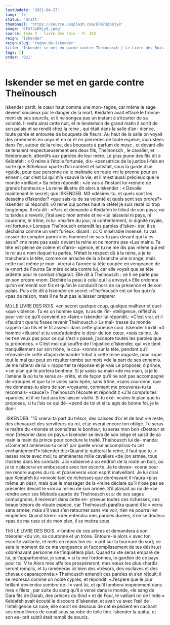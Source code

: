 ```yaml
---
lastUpdate: '2021-04-27'
lang: 'fr'
status: 'draft'
thumbnail: 'https://source.unsplash.com/EFm7JpD9jy8'
image: 'EFm7JpD9jy8.jpeg'
source: tome V - livre des rois - P. 142
reign: 'Iskender'
reign-slug: 'regne-de-iskender'
title: 'Iskender se met en garde contre Theïnousch | Le Livre des Rois | Shâhnâmeh'
tags: []
order: '021'
---
```


# Iskender se met en garde contre Theïnousch

Iskender partit, le cœur haut comme une mon- tagne, car même le sage devient soucieux par le danger de la mort; Keïdafeh avait effacé le fronce- ment de ses sourcils, et il ne songea pas un instant à s’écarter de sa volonté. Il resta ainsi cette nuit, et
le lendemain de grand matin il sortit de son palais et se rendit chez la reine , qui était dans la salle d’an- dience, toute parée et entourée de bouquets de fleurs.
Au haut de la salle on voyait des ornements en onyx et en or et en pierreries de toute espèce, incrustées dans l’or, autour de la reine, des bouquets à parfum
de musc , et devant elle se tenaient respectueusement
ses deux fils, Theînonsch , le cavalier, et Keïderousch,
attentifs aux paroles de leur mère. Le plus jeune des fils dit à Keîdafeh : « 0 reine à l’étoile fortunée, dis-
«pensatrice de la justice l-fais en sorte que Bithekoun
«parte d’ici content et satisfait, sous la garde d’un
«guide, pour que personne ne le maltraite en route «ni le prenne pour un ennemi; car c’est lui qui m’a
«sauvé la vie, et il m’est aussi précieux que le monde «brillant.» Sa mère répondit : «Je vais à l’instant lui
«rendre de grands honneurs.» La reine illustre dit alors à Iskender : « Dévoile maintenant le secret; que
lSKENDEB. M3 «désires-tu, et quels sont les desseins d’lskender?
«que sais-tu de sa volonté et quels sont ses ordres?» Iskender lui répondit: «0 reine qui portes haut la «tête! je suis resté ici trop longtemps. Il m’a dit : «Pars et demande à Keïdafeh le tribut de son pays; «si tu tardes à revenir, j’irai avec mon armée et ne
«lui laisserai ni pays, ni couronne, ni trône, ni lu- «ma’ère du jour, ni contentement, ni dignité royale,
«ni fortune.»
Lorsque Theïnousch entendit les paroles d’Isken-
der, il se déchaîna comme un vent furieux. disant :
cc O misérable insensé, tu vas cesser de compter parmi «les hommes! ne sais-tu pas devant qui tu es assis? «ne reste pas assis devant la reine et ne montre pas «Les mains. Ta tête est pleine de colère et d’arro- «gence, et tu ne me dis pas même qui est le roi au
a nom duquel tu parles. N’était le respect dû à la reine,
a je te trancherais la tête, comme on arrache de la a branche une orange; mais cette nuit même je mon- «trerai à l’armée ta tête coupée en vengeance de la
«mort de Fourna Sa mère éclata contre lui, car elle voyait que sa tête ardente pour le combat s’égarait.
Elle dit à Theînousch : ce Il ne parle pas en son propre «nom. Déchire la peau à celui qui l’a envoyé.» Elle
ordonna qu’on emmenât son fils et qu’on le conduisît
hors de sa présence et de son palais. Puis elle dit à Iskender en secret :«Thei’nousch est un fou qui n’a
«pas de raison, mais il ne faut pas le laisser préparer

Mû LE LIVRE DES ROIS.
«en secret quelque coup, quelque malheur et quel- «que violence. Tu es un homme sage, tu as de l’in- «telligence, réfléchis pour voir ce qu’il convient de
«faire.» Iskender lui répondit.: «C’est vrai, et il
«faudrait que tu fisses revenir Theïnousch.» La maî-
tresse du monde rappela son fils et le fit asseoir dans
cette glorieuse cour. Iskender lui dit: «0 homme «illustre! si tu veux’atteindre le désir de ton cœur,
«sois calme. Je ne t’en veux pas pour ce qui s’est « passé, j’accepte toutes les paroles que tu prononces. « C’est moi qui souffre de l’injustice d’lskender, qui
«se tient tranquillement sur son trône, la cou- «ronne sur la tête, pendant qu’il m’envoie de cette
«façon demander tribut à cette reine auguste, pour «que tout le mal qui peut en résulter tombe sur mois «de la part de ses ennemis. Je me hâterai de lui
« rapporter ta réponse et je vais Le proposer, ô prince,
« un plan qui te portera bonheur. Si je saisis sa main «de ma main, si je le l’amène là où tu te seras ar-
«rêté, et de façon qu’il ne soit pas accompagné de
«troupes et que tu le voies sans épée, sans trône,
«sans couronne, que me donneras-tu alors de son
«royaume, comment me prouveras-tu ta reconnais- «sauce?»
Theïnousch l’écoute et répondit z «J’ai compris tes
«paroles, et il ne faut pas les laisser vieillir. Si tu exé- «cules le plan que tu proposes, si tu l’ais ce qui dé- «pend de toi et si tu agis de bonne foi, je le don-i

.lSKENDEB. "15 «nerai ta part du trésor, des caisses d’or et de tout
«le reste, des chevauxct des serviteurs du roi, et je «serai encore ton obligé. Tu seras le maître du «monde et connaîtras le bonheur; tu seras mon bon «Destour et mon [trésorier dans ce pays.» Iskender
se leva de son siége et saisit de sa main la main du prince pour conclure le traité. Theïnousch lui de- manda: «Comment amèneras-tu cela? par quelle «ruse accompliras-tu cet enchantement?» Iskender dit:«Quand je quitterai la reine, il faut que tu .« lasses route avec moi; tu emmèneras mille cavaliers «de (on armée, tous illustres dans les combats. J’ai «observé à un endroit de la route un bois, où je te
« placerai en embuscade avec ton escorte. Je te devan- «cerai pour me rendre auprès du roi et j’observerai «son esprit malveillant. Je lui dirai que Keïdafeh lui «envoie tant de richesses que dorénavant il n’aura
«plus même un désir, mais que le messager de la «reine déclare qu’il n’ose pas se présenter devant le
«roi au milieu de son armée. S’il plaisait au roi de «se rendre avec ses Mobeds auprès de Theînousch et
a: de ses sages compagnons, il recevrait dans cette en- ytrevue toutes ces richesses, ces beaux trésors de «toute espèce, car Theïnousch paraîtra quand il le
« verra sans armée; mais s’il veut s’en retourner sans
«te voir, rien ne pourra l’en empêcher. Quand Isken- «der entendra mes paroles dorées, il ne se doutera «pas de ma ruse et de mon plan, il se mettra sous

11:6 LE LIVRE DES BOIS. «l’ombre de ces arbres et demandera à son trésorier
«du vin, sa couronne et un trône. Entoure-le alors « avec ton escorte vaillante, et mets en repos ton es- « prit sur la tournure du sort; ce sera le moment de ce ma vengeance et l’accomplissement de tes désirs,et «dorénavant personne ne t’inquiétera plus. Quand tu
«te seras emparé de lui, je t’appartiendrai, je serai,
« si tu me l’ordonnes, le gardien de ce pays pour toi. V te Alors mes affaires prospéreront, mes vœux les plus «hardis seront remplis, et tu ramèneras ici bien des «trésors, des esclaves et des chevaux caparaçonnés.»
Theïnousch entendit ces paroles et s’en réjouit; il
se redressa comme un noble cyprès, et répondit: «J’espère que le jour brillant deviendra sombre de-
I« vant lui, et qu’il tombera inopinément dans mes
« filets , par suite du sang qu’il a versé dans le monde,
«le sang de Dara fils de Darab, des princes du Sind « et de Four, le vaillant roi de l’Inde.» Keïdafeh avait
écouté le discours d’Iskender, et avait vu avec l’œil
de l’intelligence sa ruse; elle sourit en dessous de cet expédient en cachant ses deux lèvres de corail sous
sa robe de toile fine. Iskender la quitta, et son es-
prit subtil était rempli de soucis.
